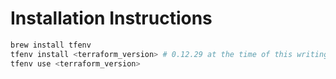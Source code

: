 # Installation Instructions

```bash
brew install tfenv
tfenv install <terraform_version> # 0.12.29 at the time of this writing
tfenv use <terraform_version>
```